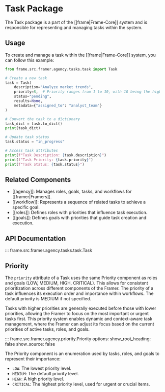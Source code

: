 # Task Package

The Task package is a part of the [[frame|Frame-Core]] system and is responsible for representing and managing tasks within the system.

## Usage

To create and manage a task within the [[frame|Frame-Core]] system, you can follow this example:

```python
from frame.src.framer.agency.tasks.task import Task

# Create a new task
task = Task(
    description="Analyze market trends",
    priority=8,  # Priority ranges from 1 to 10, with 10 being the highest
    status="pending",
    results=None,
    metadata={"assigned_to": "analyst_team"}
)

# Convert the task to a dictionary
task_dict = task.to_dict()
print(task_dict)

# Update task status
task.status = "in_progress"

# Access task attributes
print(f"Task Description: {task.description}")
print(f"Task Priority: {task.priority}")
print(f"Task Status: {task.status}")
```

## Related Components

- [[agency]]: Manages roles, goals, tasks, and workflows for [[framer|Framers]].
- [[workflow]]: Represents a sequence of related tasks to achieve a specific goal.
- [[roles]]: Defines roles with priorities that influence task execution.
- [[goals]]: Defines goals with priorities that guide task creation and execution.

## API Documentation

::: frame.src.framer.agency.tasks.task.Task

## Priority

The `priority` attribute of a Task uses the same Priority component as roles and goals (LOW, MEDIUM, HIGH, CRITICAL). This allows for consistent prioritization across different components of the Framer. The priority of a task influences its execution order and importance within workflows. The default priority is MEDIUM if not specified.

Tasks with higher priorities are generally executed before those with lower priorities, allowing the Framer to focus on the most important or urgent tasks first. This priority system enables dynamic and context-aware task management, where the Framer can adjust its focus based on the current priorities of active tasks, roles, and goals.

::: frame.src.framer.agency.priority.Priority
    options:
      show_root_heading: false
      show_source: false

The Priority component is an enumeration used by tasks, roles, and goals to represent their importance:

- `LOW`: The lowest priority level.
- `MEDIUM`: The default priority level.
- `HIGH`: A high priority level.
- `CRITICAL`: The highest priority level, used for urgent or crucial items.
